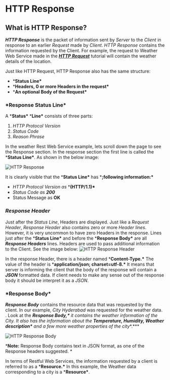 # HTTP Response

## What is HTTP Response?

***HTTP Response*** is the packet of information sent by *Server* to the *Client* in response to an earlier *Request* made by *Client*. *HTTP Response* contains the information requested by the Client. For example, the request to Weather Web Service made in the [***HTTP Request***](https://toolsqa.com/client-server/http-request/) tutorial will contain the weather details of the location.

Just like HTTP Request, HTTP Response also has the same structure:

- ***Status Line\***
- ***Headers, 0 or more Headers in the request\***
- ***An optional Body of the Request\***

 

### ***Response Status Line\***

A ***Status\*** ***Line\*** consists of three parts:

1. *HTTP Protocol Version*
2. *Status Code*
3. *Reason Phrase*

In the weather Rest Web Service example, lets scroll down the page to see the Response section. In the response section the first line is called the ***Status Line\***. As shown in the below image:

![HTTP Response](https://cdn-anlbg.nitrocdn.com/dKKErbUyoNysjatCgltCzbTJJilTMwLi/assets/static/optimized/rev-4f664c4/wp-content/gallery/restapi/Response-Status-Line.png)

It is clearly visible that the ***Status Line\*** has ***;following information:\***

- *HTTP Protocol Version as* ***(HTTP/1.1)\***
- *Status Code as **200***
- Status Message as **OK**

 

### ***Response Header***

Just after the *Status Line*, Headers are displayed. Just like a *Request Header*, *Response Header* also contains zero or more *Header lines*. However, it is very uncommon to have zero Headers in the response. Lines just after the ***Status Line\*** and before the ***Response Body\*** are all ***Response Headers*** lines. Headers are used to pass additional information to the Client. See the image below:
![HTTP Response Header](https://cdn-anlbg.nitrocdn.com/dKKErbUyoNysjatCgltCzbTJJilTMwLi/assets/static/optimized/rev-4f664c4/wp-content/gallery/restapi/Response-Header.png)

In the response Header, there is a header named ***Content-Type.\*** The value of the header is ***application/json; charset=utf-8.\*** It means that server is informing the client that the body of the response will contain a ***JSON*** formatted data. If client needs to make any sense out of the response body it should be interpret it as a *JSON*.

 

### ***Response Body\***

***Response Body*** contains the resource data that was requested by the client. In our example, *City Hyderabad* was requested for the weather data. . Look at the ***Response Body,\*** it contains the weather information of the City. It also has the information about the ***Temperature, Humidity, Weather description\*** *and a few more weather properties of the city****.\***

![HTTP Response Body](https://cdn-anlbg.nitrocdn.com/dKKErbUyoNysjatCgltCzbTJJilTMwLi/assets/static/optimized/rev-4f664c4/wp-content/gallery/restapi/Response-Body.png)

***Note:** Response Body contains text in JSON format, as one of the Response headers suggested.
*

 

In terms of Restful Web Services, the information requested by a client is referred to as a ***Resource.\*** In this example, the Weather data corresponding to a city is a ***Resource\***.